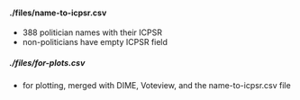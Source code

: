 #### ./files/name-to-icpsr.csv
* 388 politician names with their ICPSR
* non-politicians have empty ICPSR field

##### ./files/for-plots.csv
* for plotting, merged with DIME, Voteview, and the name-to-icpsr.csv file